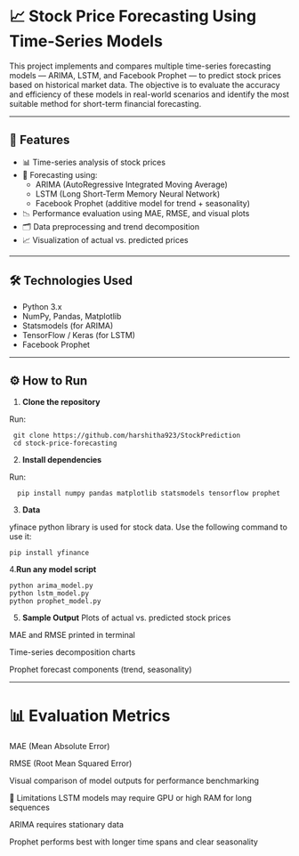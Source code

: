 # 📈 Stock Price Forecasting Using Time-Series Models

This project implements and compares multiple time-series forecasting models — ARIMA, LSTM, and Facebook Prophet — to predict stock prices based on historical market data. The objective is to evaluate the accuracy and efficiency of these models in real-world scenarios and identify the most suitable method for short-term financial forecasting.

---

## 🚀 Features

- 📊 Time-series analysis of stock prices
- 🧠 Forecasting using:
  - ARIMA (AutoRegressive Integrated Moving Average)
  - LSTM (Long Short-Term Memory Neural Network)
  - Facebook Prophet (additive model for trend + seasonality)
- 📉 Performance evaluation using MAE, RMSE, and visual plots
- 🗂️ Data preprocessing and trend decomposition
- 📈 Visualization of actual vs. predicted prices

---

## 🛠️ Technologies Used

- Python 3.x
- NumPy, Pandas, Matplotlib
- Statsmodels (for ARIMA)
- TensorFlow / Keras (for LSTM)
- Facebook Prophet

---

## ⚙️ How to Run

1. **Clone the repository**

Run:

     git clone https://github.com/harshitha923/StockPrediction
     cd stock-price-forecasting

2. **Install dependencies**

Run:

      pip install numpy pandas matplotlib statsmodels tensorflow prophet
3. **Data**

yfinace python library is used for stock data. Use the following command to use it:

    pip install yfinance

4.**Run any model script**

    python arima_model.py
    python lstm_model.py
    python prophet_model.py
    
5. **Sample Output**
Plots of actual vs. predicted stock prices

MAE and RMSE printed in terminal

Time-series decomposition charts

Prophet forecast components (trend, seasonality)

---

# 📊 Evaluation Metrics
MAE (Mean Absolute Error)

RMSE (Root Mean Squared Error)

Visual comparison of model outputs for performance benchmarking

📌 Limitations
LSTM models may require GPU or high RAM for long sequences

ARIMA requires stationary data

Prophet performs best with longer time spans and clear seasonality
